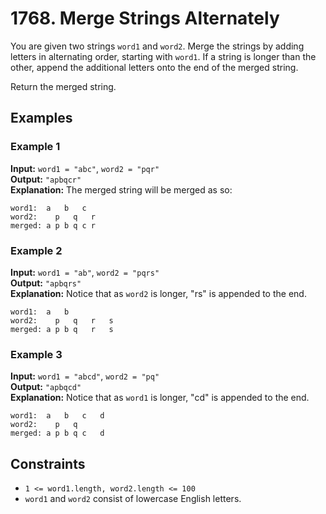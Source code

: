 # 1768. Merge Strings Alternately

You are given two strings `word1` and `word2`. Merge the strings by adding letters in alternating order, starting with `word1`. If a string is longer than the other, append the additional letters onto the end of the merged string.

Return the merged string.

## Examples

### Example 1

**Input:** `word1 = "abc"`, `word2 = "pqr"`  
**Output:** `"apbqcr"`  
**Explanation:** The merged string will be merged as so:  
```
word1:  a   b   c
word2:    p   q   r
merged: a p b q c r
```

### Example 2

**Input:** `word1 = "ab"`, `word2 = "pqrs"`  
**Output:** `"apbqrs"`  
**Explanation:** Notice that as `word2` is longer, "rs" is appended to the end.  
```
word1:  a   b 
word2:    p   q   r   s
merged: a p b q   r   s
```

### Example 3

**Input:** `word1 = "abcd"`, `word2 = "pq"`  
**Output:** `"apbqcd"`  
**Explanation:** Notice that as `word1` is longer, "cd" is appended to the end.  
```
word1:  a   b   c   d
word2:    p   q 
merged: a p b q c   d
```

## Constraints

- `1 <= word1.length, word2.length <= 100`
- `word1` and `word2` consist of lowercase English letters.